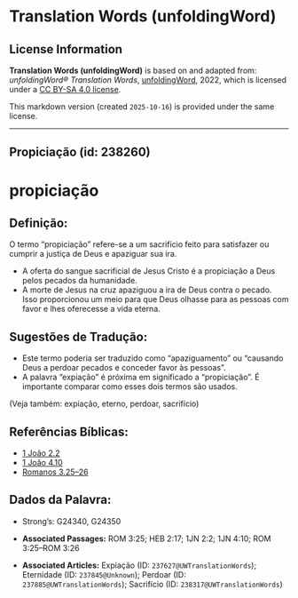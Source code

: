 # Translation Words (unfoldingWord)

## License Information

**Translation Words (unfoldingWord)** is based on and adapted from: _unfoldingWord® Translation Words_, [unfoldingWord](https://unfoldingword.org/utw), 2022, which is licensed under a [CC BY-SA 4.0 license](https://creativecommons.org/licenses/by-sa/4.0/legalcode.en).

This markdown version (created `2025-10-16`) is provided under the same license.



--------------------------------

## Propiciação (id: 238260)

propiciação
===========

Definição:
----------

O termo “propiciação” refere\-se a um sacrifício feito para satisfazer ou cumprir a justiça de Deus e apaziguar sua ira.

* A oferta do sangue sacrificial de Jesus Cristo é a propiciação a Deus pelos pecados da humanidade.
* A morte de Jesus na cruz apaziguou a ira de Deus contra o pecado. Isso proporcionou um meio para que Deus olhasse para as pessoas com favor e lhes oferecesse a vida eterna.

Sugestões de Tradução:
----------------------

* Este termo poderia ser traduzido como “apaziguamento” ou “causando Deus a perdoar pecados e conceder favor às pessoas”.
* A palavra “expiação” é próxima em significado a “propiciação”. É importante comparar como esses dois termos são usados.

(Veja também: expiação, eterno, perdoar, sacrifício)

Referências Bíblicas:
---------------------

* [1 João 2\.2](https://ref.ly/1John2:2)
* [1 João 4\.10](https://ref.ly/1John4:10)
* [Romanos 3\.25–26](https://ref.ly/Rom3:25-Rom3:26)

Dados da Palavra:
-----------------

* Strong’s: G24340, G24350

* **Associated Passages:** ROM 3:25; HEB 2:17; 1JN 2:2; 1JN 4:10; ROM 3:25–ROM 3:26
* **Associated Articles:** Expiação (ID: `237627@UWTranslationWords`); Eternidade (ID: `237845@Unknown`); Perdoar (ID: `237885@UWTranslationWords`); Sacrifício (ID: `238317@UWTranslationWords`)

